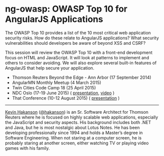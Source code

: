 # ng-owasp: OWASP Top 10 for AngularJS Applications

The OWASP Top 10 provides a list of the 10 most critical web application security risks.  How do these relate to AngularJS applications? What security vulnerabilities should developers be aware of beyond XSS and CSRF?

This session will review the OWASP Top 10 with a front-end development focus on HTML and JavaScript.  It will look at patterns to implement and others to consider avoiding.  We will also explore several built-in features of AngularJS that help secure your application.

* Thomson Reuters Beyond the Edge - Ann Arbor (17 September 2014)
* AngularMN Monthly Meetup (4 March 2015)
* Twin Cities Code Camp 18 (25 April 2015)
* NDC Oslo (17-19 June 2015) ( [presentation][3], [video][4] )
* That Conference (10-12 August 2015) ( [presentation][5] )

---

[Kevin Hakanson][1] ([@hakanson][2]) is an Sr. Software Architect for Thomson Reuters where he is focused on highly scalable web applications, especially the JavaScript and security aspects. His background includes both .NET and Java, but he is most nostalgic about Lotus Notes. He has been developing professionally since 1994 and holds a Master’s degree in Software Engineering. When not staring at a computer screen, he is probably staring at another screen, either watching TV or playing video games with his family.

[1]: http://about.me/kevin.hakanson
[2]: https://twitter.com/hakanson
[3]: http://www.slideshare.net/kevinhakanson/ng-owasp-ndc
[4]: https://vimeo.com/131757758
[5]: https://docs.google.com/presentation/d/11dCU6lJ27R5RpuMDopMvkTzzcYmNAmv4CWzv4gYRxzs/pub?start=false&loop=false&delayms=3000
